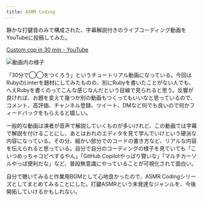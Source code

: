 ```yaml
---
title: ASMR Coding
---
```

静かな打鍵音のみで構成された、字幕解説付きのライブコーディング動画をYouTubeに投稿してみた。

[Custom cop in 30 min - YouTube](https://www.youtube.com/watch?v=HTuNoq9aEWQ)

![](https://lh3.googleusercontent.com/docs/ADP-6oFowcB5yENgECZawRLrYPC7emXB6Z-jVWvM5m1ika5HZPwS-izz4FMIL_K6jOwNI0cQfwexY6GPFawRdehrge4D4iKhriTEDQiHMyCrp-MprgR2VKoNSDZ1iZSOHfuZmTG3bKdOAyvieAyV7Q0EmkBk-YNybb8vWBCjccg9Lh6Kcw45Ixue5oxdnlw00TGeh5c3PCrdq1pFq7GJggmkG5FRHcQ9QTkDdHYnnok06h7o1YnkRuudeD7hhIGemnEjH4irNOgO0Sn6JxzsKdZw_1AmK-T5KxRGnkeLC-BumoRO2Uo-XdMMcPnEgLo71G5NzV_pBwagM3gPmK9pErDYM54vAMCMUo21cjTyoTnxl-KF6JQ0n1YbyYmtfX2sn4txe8Z3AliIEEu3N96znEcn1fs1UBgXP7Pcxx5hJwqE7tw-H_OMONM0Hp9rROHqixnIGbyV_lMaG1SDuAmwL0scLSECaMhy2pQnXiHv5S4RV23C8ON1Pp0b4pL0BACU0GrdBpwUi40_ZlWHKHKjc6TscuO-ZgNS5A3qik8KNoND7dEXpaiy2qe7OpWeVBXjXuY2IvZP9-pg97gZC_Ye8X0qITYLT5QBELU42erwEYk34F-fgT3yIimOhy0WLUn77Y6k67NmH3lmCuoipyTem6lNZF5uiMAqwhf8kxXxtu7JqfEejSwxqhdKMxEbV3ULmoSgofA22CjbHVt64es1iWGiPcjsf-taGJniwGXi2u9H2AXyZy5y32A5y5nrXO8dUfxwwxxnqc-YRbAXV0vNJSsSqvTIRnkGCZTLxUMU9E1jcOat5FHkt2BXuYELtZlS66P8J9wraJRhmGej4E7ShCEV4CLSsb9iBLvhD2OHoK4zEYrhSAFk6XpkqntPWx8x7Q2oerNmv1G3U0dTWEOBLf1xFCyvB4L7whqMlXH256zRsCzAkAzVNQHQcnhFb5BlZUEW0V1iVmGDlv5Ky5mnaWR8iUV_3sTVRRc_X0B7q-3l9eiSFVq0XgS04id-vx8Bg7VoSlsh3iLMp8gwkyqjVAWYoOWRo_JSHCvDD73WCwNIcrTCANmxBzTGimLCBDGBahTQYjr_h1oIjAwLCg5sJP5f8K6NBVnvG1kMM1O15w7WciSrwzv_zEuRkjfcRZaQleKr7zyKK5KyOlvI4z_L0BQsInfBAO37BwHGZ1MPK8UChmw2-537I_4p8Hq8oeEqx6FvGZR6TVgg3W-IlaYzn1J8sDHjzjj0Nn4jsaiRW9Vf_KO1EcSROA "動画内の様子")

「30分で◯◯をつくろう」というチュートリアル動画になっている。今回はRubyのLinterを題材にしてみたものの、別にRubyを書いたことがない人でも、へえRubyを書くのってこんな感じなんだという目線で見られると思う。反響が良ければ、お題を変えて幾つか別の動画もつくってもいいなと思っているので、コメント、高評価、チャンネル登録、ツイート、DMなど何でも良いので何かフィードバックをもらえると嬉しい。

一般的な動画は演者が音声で解説していくものが多いけれど、この動画では字幕で解説を付けることにし、あとはおれのエディタを見て学んでいけという硬派な内容になっている。その分、細かい部分でのコードの書き方など、リアルな内容を伝えられると思っている。自分で自分のコーディングの様子を見ていても「こいつめっちゃコピペするやん」「GitHub Copilotやっぱり賢いな」「マルチカーソルやっぱ便利だな」など、普段無意識にやっていることが可視化されて面白い。

自分で聴いてみると作業用BGMとして心地良かったので、ASMR Codingシリーズとしてまとめてみることにした。打鍵ASMRという未発達なジャンルを、今後開拓していけるかもしれない。
